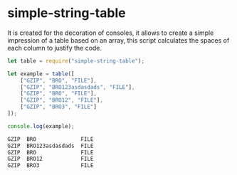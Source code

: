 # simple-string-table

It is created for the decoration of consoles, it allows to create a simple impression of a table based on an array, this script calculates the spaces of each column to justify the code.

```js
let table = require("simple-string-table");

let example = table([
	["GZIP", "BRO", "FILE"],
	["GZIP", "BRO123asdasdads", "FILE"],
	["GZIP", "BRO", "FILE"],
	["GZIP", "BRO12", "FILE"],
	["GZIP", "BRO3", "FILE"]
]);

console.log(example);
```

```bash
GZIP  BRO              FILE
GZIP  BRO123asdasdads  FILE
GZIP  BRO              FILE
GZIP  BRO12            FILE
GZIP  BRO3             FILE
```
